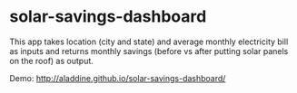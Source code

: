 # solar-savings-dashboard

This app takes location (city and state) and average monthly electricity bill as inputs and returns monthly savings (before vs after putting solar panels on the roof) as output.

Demo: http://aladdine.github.io/solar-savings-dashboard/
